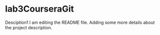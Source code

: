 # lab3CourseraGit
Desciption1
I am editing the README file. Adding some more details about the project description.
